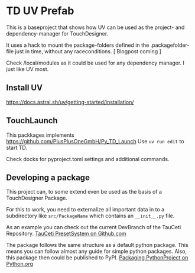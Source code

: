 # TD UV Prefab
This is a baseproject that shows how UV can be used as the project- and dependency-manager for TouchDesigner.

It uses a hack to mount the package-folders defined in the .packagefolder-file just in time, without any raceconditions. [ Blogpost coming ]

Check /local/modules as it could be used for any dependency manager. I just like UV most.

## Install UV
https://docs.astral.sh/uv/getting-started/installation/

## TouchLaunch
This packkages implements https://github.com/PlusPlusOneGmbH/Py_TD_Launch
Use ```uv run edit``` to start TD.

Check docks for pyproject.toml settings and additional commands.


## Developing a package
This project can, to some extend even be used as the basis of a TouchDesigner Package. 

For this to work, you need to externalize all important data in to a subdirectory like ```src/PackageName``` which contains an ```__init__.py``` file. 

As an example you can check out the current DevBranch of the TauCeti Repository. 
[TauCeti PresetSystem on Github.com](https://github.com/PlusPlusOneGmbH/TD_TauCeti_Presetsystem/tree/dev)

The package follows the same structure as a default python package. This means you can follow almost any guide for simple python packages. Also, this package then could be published to PyPI.
[Packaging PythonProject on Python.org](https://packaging.python.org/en/latest/tutorials/packaging-projects/)